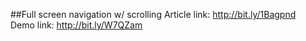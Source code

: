 ##Full screen navigation w/ scrolling
Article link: http://bit.ly/1Bagpnd        
Demo link: http://bit.ly/W7QZam